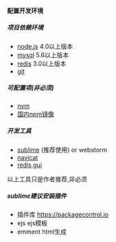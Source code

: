 #### 配置开发环境

##### 项目依赖环境
 
 * [node.js](https://nodejs.org) 4.0以上版本
 * [mysql](http://www.mysql.com) 5.6以上版本
 * [redis](http://redis.io/) 3.0以上版本
 * [git](https://git-scm.com)
 
##### 可配置项(非必须)
 
 * [nvm](https://github.com/creationix/nvm)
 * [国内npm镜像](http://npm.taobao.org/)
 
##### 开发工具
 
 * [sublime](https://www.sublimetext.com) (推荐使用) or webstorm
 * [navicat](https://www.navicat.com.cn)
 * [redis gui](http://redisdesktop.com/)
 
 以上工具只是作者推荐,非必须
 
##### sublime建议安装插件
 
 * 插件库 <https://packagecontrol.io>
 * ejs  ejs模板
 * emment  html生成
 
 
 
 
 
 